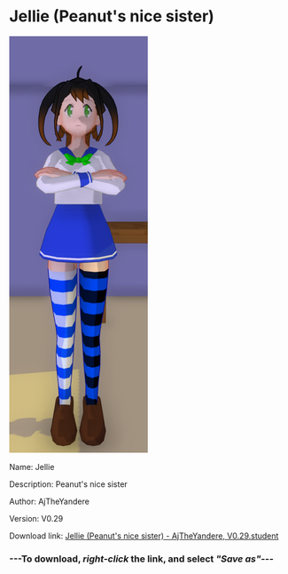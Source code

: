 # Jellie (Peanut's nice sister)

<img src = "https://raw.githubusercontent.com/Arbiter1223/Daigaku-Gurashi-Custom-Students/master/Students/Files/Jellie%20(Peanut's%20nice%20sister).png">

Name: Jellie

Description: Peanut's nice sister

Author: AjTheYandere

Version: V0.29

Download link: <a href="https://raw.githubusercontent.com/Arbiter1223/Daigaku-Gurashi-Custom-Students/master/Students/Files/Jellie%20(Peanut's%20nice%20sister)%20-%20AjTheYandere%2C%20V0.29.student">Jellie (Peanut's nice sister) - AjTheYandere, V0.29.student</a>

### ---**To download, _right-click_ the link, and select _"Save as"_**---
